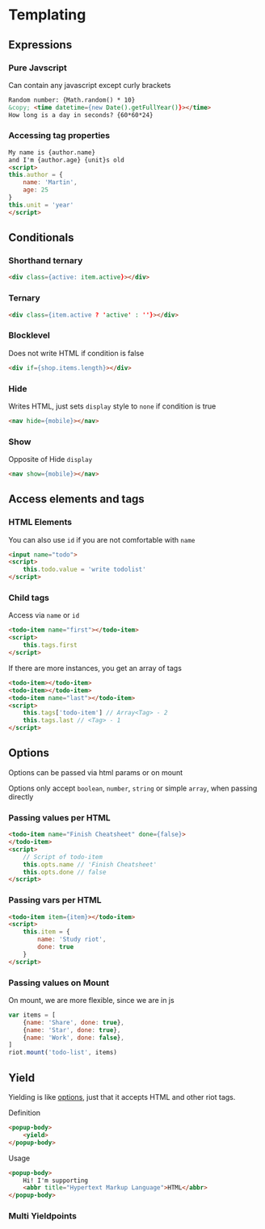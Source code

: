 # Templating

## Expressions

### Pure Javscript

Can contain any javascript except curly brackets

```html
Random number: {Math.random() * 10}
&copy; <time datetime={new Date().getFullYear()}></time>
How long is a day in seconds? {60*60*24}
```

### Accessing tag properties

```html
My name is {author.name}
and I'm {author.age} {unit}s old
<script>
this.author = {
    name: 'Martin',
    age: 25
}
this.unit = 'year'
</script>
```

## Conditionals

### Shorthand ternary

```html
<div class={active: item.active}></div>
```

### Ternary

```html
<div class={item.active ? 'active' : ''}></div>
```

### Blocklevel

Does not write HTML if condition is false

```html
<div if={shop.items.length}></div>
```

### Hide

Writes HTML, just sets `display` style to `none` if condition is true

```html
<nav hide={mobile}></nav>
```

### Show

Opposite of Hide `display`

```html
<nav show={mobile}></nav>
```

## Access elements and tags

### HTML Elements

You can also use `id` if you are not comfortable with `name`

```html
<input name="todo">
<script>
    this.todo.value = 'write todolist'
</script>
```

### Child tags

Access via `name` or `id`

```html
<todo-item name="first"></todo-item>
<script>
    this.tags.first
</script>  
```

If there are more instances, you get an array of tags

```html
<todo-item></todo-item>
<todo-item></todo-item>
<todo-item name="last"></todo-item>
<script>
    this.tags['todo-item'] // Array<Tag> - 2
    this.tags.last // <Tag> - 1
</script>  
```

## Options

Options can be passed via html params or on mount

Options only accept `boolean`, `number`, `string` or simple `array`, when passing directly

### Passing values per HTML

```html
<todo-item name="Finish Cheatsheet" done={false}>
</todo-item>
<script>
    // Script of todo-item
    this.opts.name // 'Finish Cheatsheet'
    this.opts.done // false
</script>  
```

### Passing vars per HTML

```html
<todo-item item={item}></todo-item>
<script>
    this.item = {
        name: 'Study riot',
        done: true
    }
</script>
```

### Passing values on Mount

On mount, we are more flexible, since we are in js

```js
var items = [
    {name: 'Share', done: true},
    {name: 'Star', done: true},
    {name: 'Work', done: false},
]
riot.mount('todo-list', items)
```

## Yield

Yielding is like [options](#options), just that it accepts HTML and other riot tags.

Definition
```html
<popup-body>
    <yield>
</popup-body>
```

Usage
```html
<popup-body>
    Hi! I'm supporting
    <abbr title="Hypertext Markup Language">HTML</abbr>
</popup-body>
```

### Multi Yieldpoints
